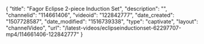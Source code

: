 {
    "title": "Fagor Eclipse 2-piece Induction Set",
    "description": "",
    "channelid": "114661406",
    "videoid": "122842777",
    "date_created": "1507728587",
    "date_modified": "1516739338",
    "type": "captivate",
    "layout": "channelVideo",
    "url": "\/latest-videos\/eclipseinductionset-62297707-mp4\/114661406-122842777"
}